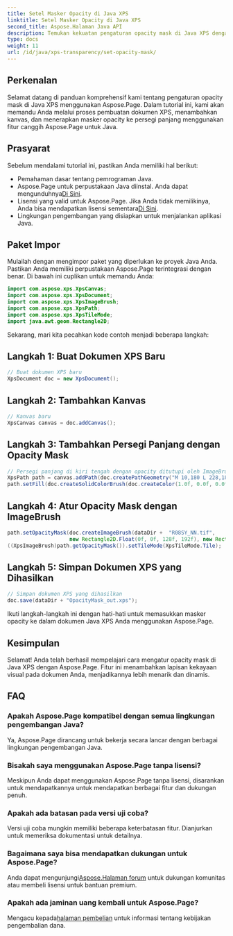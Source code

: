 ```yaml
---
title: Setel Masker Opacity di Java XPS
linktitle: Setel Masker Opacity di Java XPS
second_title: Aspose.Halaman Java API
description: Temukan kekuatan pengaturan opacity mask di Java XPS dengan Aspose.Page. Ikuti panduan langkah demi langkah kami untuk pengalaman dokumen yang ditingkatkan secara visual.
type: docs
weight: 11
url: /id/java/xps-transparency/set-opacity-mask/
---
```

## Perkenalan
Selamat datang di panduan komprehensif kami tentang pengaturan opacity mask di Java XPS menggunakan Aspose.Page. Dalam tutorial ini, kami akan memandu Anda melalui proses pembuatan dokumen XPS, menambahkan kanvas, dan menerapkan masker opacity ke persegi panjang menggunakan fitur canggih Aspose.Page untuk Java.
## Prasyarat
Sebelum mendalami tutorial ini, pastikan Anda memiliki hal berikut:
- Pemahaman dasar tentang pemrograman Java.
-  Aspose.Page untuk perpustakaan Java diinstal. Anda dapat mengunduhnya[Di Sini](https://releases.aspose.com/page/java/).
-  Lisensi yang valid untuk Aspose.Page. Jika Anda tidak memilikinya, Anda bisa mendapatkan lisensi sementara[Di Sini](https://purchase.aspose.com/temporary-license/).
- Lingkungan pengembangan yang disiapkan untuk menjalankan aplikasi Java.
## Paket Impor
Mulailah dengan mengimpor paket yang diperlukan ke proyek Java Anda. Pastikan Anda memiliki perpustakaan Aspose.Page terintegrasi dengan benar. Di bawah ini cuplikan untuk memandu Anda:
```java
import com.aspose.xps.XpsCanvas;
import com.aspose.xps.XpsDocument;
import com.aspose.xps.XpsImageBrush;
import com.aspose.xps.XpsPath;
import com.aspose.xps.XpsTileMode;
import java.awt.geom.Rectangle2D;
```
Sekarang, mari kita pecahkan kode contoh menjadi beberapa langkah:
## Langkah 1: Buat Dokumen XPS Baru
```java
// Buat dokumen XPS baru
XpsDocument doc = new XpsDocument();
```
## Langkah 2: Tambahkan Kanvas
```java
// Kanvas baru
XpsCanvas canvas = doc.addCanvas();
```
## Langkah 3: Tambahkan Persegi Panjang dengan Opacity Mask
```java
// Persegi panjang di kiri tengah dengan opacity ditutupi oleh ImageBrush
XpsPath path = canvas.addPath(doc.createPathGeometry("M 10,180 L 228,180 228,285 10,285"));
path.setFill(doc.createSolidColorBrush(doc.createColor(1.0f, 0.0f, 0.0f)));
```
## Langkah 4: Atur Opacity Mask dengan ImageBrush
```java
path.setOpacityMask(doc.createImageBrush(dataDir +  "R08SY_NN.tif", 
                    new Rectangle2D.Float(0f, 0f, 128f, 192f), new Rectangle2D.Float(0f, 0f, 64f, 96f)));
((XpsImageBrush)path.getOpacityMask()).setTileMode(XpsTileMode.Tile);
```
## Langkah 5: Simpan Dokumen XPS yang Dihasilkan
```java
// Simpan dokumen XPS yang dihasilkan
doc.save(dataDir + "OpacityMask_out.xps"); 
```
Ikuti langkah-langkah ini dengan hati-hati untuk memasukkan masker opacity ke dalam dokumen Java XPS Anda menggunakan Aspose.Page.
## Kesimpulan
Selamat! Anda telah berhasil mempelajari cara mengatur opacity mask di Java XPS dengan Aspose.Page. Fitur ini menambahkan lapisan kekayaan visual pada dokumen Anda, menjadikannya lebih menarik dan dinamis.
## FAQ
### Apakah Aspose.Page kompatibel dengan semua lingkungan pengembangan Java?
Ya, Aspose.Page dirancang untuk bekerja secara lancar dengan berbagai lingkungan pengembangan Java.
### Bisakah saya menggunakan Aspose.Page tanpa lisensi?
Meskipun Anda dapat menggunakan Aspose.Page tanpa lisensi, disarankan untuk mendapatkannya untuk mendapatkan berbagai fitur dan dukungan penuh.
### Apakah ada batasan pada versi uji coba?
Versi uji coba mungkin memiliki beberapa keterbatasan fitur. Dianjurkan untuk memeriksa dokumentasi untuk detailnya.
### Bagaimana saya bisa mendapatkan dukungan untuk Aspose.Page?
 Anda dapat mengunjungi[Aspose.Halaman forum](https://forum.aspose.com/c/page/39) untuk dukungan komunitas atau membeli lisensi untuk bantuan premium.
### Apakah ada jaminan uang kembali untuk Aspose.Page?
 Mengacu kepada[halaman pembelian](https://purchase.aspose.com/buy) untuk informasi tentang kebijakan pengembalian dana.
